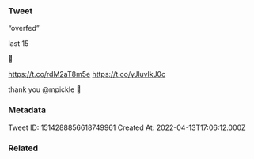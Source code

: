 ### Tweet
“overfed”

last 15

🙏

https://t.co/rdM2aT8m5e https://t.co/yJluvlkJ0c

thank you @mpickle 🙏

### Metadata
Tweet ID: 1514288856618749961
Created At: 2022-04-13T17:06:12.000Z

### Related

